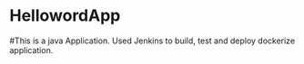 # HellowordApp
#This is a java Application. Used Jenkins to build, test and deploy dockerize application.
